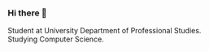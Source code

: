 ### Hi there 👋

Student at University Department of Professional Studies.  
Studying Computer Science.
